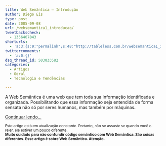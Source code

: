 ```yaml
---
title: Web Semântica – Introdução
author: Diego Eis
type: post
date: 2005-09-08
url: /websemantica1_introducao/
tweetbackscheck:
  - 1356407843
shorturls:
  - 'a:3:{s:9:"permalink";s:48:"http://tableless.com.br/websemantica1_introducao";s:7:"tinyurl";s:26:"http://tinyurl.com/3z3rrkb";s:4:"isgd";s:19:"http://is.gd/hIraiR";}'
twittercomments:
  - 'a:0:{}'
dsq_thread_id: 503033582
categories:
  - Artigos
  - Geral
  - Tecnologia e Tendências

---
```

A Web Semântica é uma web que tem toda sua informação identificada e organizada. Possibilitando que essa informação seja entendida de forma sensata não só por seres humanos, mas também por máquinas.
  
[Continuar lendo&#8230;][1]

<small>Este artigo está em atualização constante. Portanto, não se assuste se quando você o reler, ele estiver um pouco diferente.<br /> <strong>Muito cuidado para não confundir código semântico com Web Semântica. São coisas diferentes. Esse artigo é sobre Web Semântica. Atenção.</strong></small>

 [1]: http://tableless.com.br/aprenda/a-web-semantica/